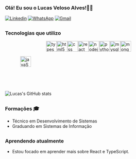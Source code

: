 
### Olá! Eu sou o Lucas Veloso Alves!👋🏽

[![Linkedin](https://img.shields.io/badge/LinkedIn-0077B5?style=for-the-badge&logo=linkedin&logoColor=white)](https://www.linkedin.com/in/lucas-veloso-alves-70a2a3219/)
[![WhatsApp](https://img.shields.io/badge/WhatsApp-25D366?style=for-the-badge&logo=whatsapp&logoColor=white)](https://api.whatsapp.com/send?phone=5571996579989)
[![Gmail](https://img.shields.io/badge/Gmail-D14836?style=for-the-badge&logo=gmail&logoColor=white)](mailto:lucasvalves98@gmail.com)

##
### Tecnologias que utilizo 
<div style="display:flex">
  <img align="center" alt="javaScript5" heigth="30" width="35" style="margin:50"
    src="https://cdn.jsdelivr.net/gh/devicons/devicon/icons/javascript/javascript-plain.svg" >

  <img align="center" alt="typescript" heigth="30" width="35" src="https://cdn.jsdelivr.net/gh/devicons/devicon/icons/typescript/typescript-original.svg" >
  
  <img align="center" alt="html5" heigth="25" width="35" src="https://cdn.jsdelivr.net/gh/devicons/devicon/icons/html5/html5-original.svg" >
  
  
  <img align="center" alt="css" heigth="30" width="35" src="https://cdn.jsdelivr.net/gh/devicons/devicon/icons/css3/css3-original.svg" >

  
  <img align="center" alt="react" heigth="30" width="35" src="https://cdn.jsdelivr.net/gh/devicons/devicon/icons/react/react-original.svg" />
  
  <img align="center"  alt="nodejs" heigth="30" width="35" src="https://cdn.jsdelivr.net/gh/devicons/devicon/icons/nodejs/nodejs-original.svg" >
  
  
  <img align="center" alt="python" heigth="30" width="35" src="https://cdn.jsdelivr.net/gh/devicons/devicon/icons/python/python-original.svg" >

  
  <img align="center" alt="mysql" heigth="30" width="35" src="https://cdn.jsdelivr.net/gh/devicons/devicon/icons/mysql/mysql-original.svg" >
  
  
  <img align="center" alt="mongodb" heigth="30" width="35" src="https://cdn.jsdelivr.net/gh/devicons/devicon/icons/mongodb/mongodb-original.svg" >
  
</div>


##
![Lucas's GitHub stats](https://github-readme-stats.vercel.app/api?username=lucasvalves&show_icons=true&theme=transparent)
##
### Formações 🎓

- Técnico em Desenvolvimento de Sistemas
- Graduando em Sistemas de Informação


##
### Aprendendo atualmente

- Estou focado em aprender mais sobre React e TypeScript.




